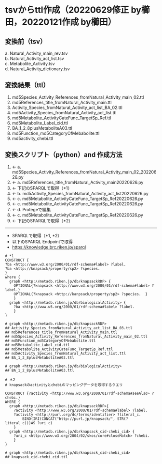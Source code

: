 # tsvからttl作成（20220629修正 by櫛田，20220121作成 by櫛田）
## 変換前（tsv）
a. Natural_Activity_main_rev.tsv  
b. Natural_Activity_act_list.tsv  
c. Metabolite_Activity.tsv  
d. Natural_Activity_dictionary.tsv  

## 変換結果（ttl）
1. md5Species_Activity_References_fromNatural_Activity_main_02.ttl
2. md5References_title_fromNatural_Activity_main.ttl 
3. Activity_Species_fromNatural_Activity_act_list_BA_02.ttl
4. md5Activity_Species_fromNatural_Activity_act_list.ttl
5. md5Metabolite_ActivityCateFunc_TargetSp_Ref.ttl
6. md5Metabolite_Label_cid.ttl
7. BA_1_2_8plusMetaboliteA03.ttl
8. md5Function_md5CategoryOfMebabolite.ttl
9. md5activity_chebi.ttl

## 変換スクリプト（python）and 作成方法
1. <- a. md5Species_Activity_References_fromNatural_Activity_main_02_20220626.py
2. <- a. md5References_title_fromNatural_Activity_main20220626.py
3. <- 下記のSPARQLで取得（*1）
4. <- b. md5Activity_Species_fromNatural_Activity_act_list20220626.py
5. <- c. md5Metabolite_ActivityCateFunc_TargetSp_Ref20220626.py
6. <- c. md5Metabolite_ActivityCateFunc_TargetSp_Ref20220626.py
7. <- d. Protegeで編集
8. <- c. md5Metabolite_ActivityCateFunc_TargetSp_Ref20220626.py
9. <- 下記のSPARQLで取得（*2）

---
* SPARQLで取得（*1, *2）
* 以下のSPARQL Endpointで取得
* https://knowledge.brc.riken.jp/sparql

```
# *1
CONSTRUCT {
?ba <http://www.w3.org/2000/01/rdf-schema#label> ?label. 
?ba <http://knapsack/property/sp2> ?species. 
}
where {
  graph <http://metadb.riken.jp/db/knapsackRDF> {
    OPTIONAL{?knapsack <http://www.w3.org/2000/01/rdf-schema#label> ?label.}
    OPTIONAL{?knapsack <http://kanpsack/property/sp2> ?species.  }
    }  
  graph <http://metadb.riken.jp/db/biologicalActivity> {
    ?ba <http://www.w3.org/2000/01/rdf-schema#label> ?label.  
    }
}

# graph <http://metadb.riken.jp/db/knapsackRDF>
## Activity_Species_fromNatural_Activity_act_list_BA_03.ttl
## md5References_title_fromNatural_Activity_main.ttl
## md5Species_Activity_References_fromNatural_Activity_main_02.ttl
## md5Function_md5CategoryOfMebabolite.ttl
## md5Metabolite_Label_cid.ttl
## md5Metabolite_ActivityCateFunc_TargetSp_Ref.ttl
## md5Activity_Species_fromNatural_Activity_act_list.ttl
## BA_1_2_8plusMetaboliteA03.ttl

# graph <http://metadb.riken.jp/db/biologicalActivity>
## BA_1_2_8plusMetaboliteA03.ttl
```

```
# ＊2
# knapsackのactivityとchebiのマッピングデータを取得するクエリ

CONSTRUCT {?activity <http://www.w3.org/2000/01/rdf-schema#seeAlso> ?chebi.}
WHERE {
  graph <http://metadb.riken.jp/db/knapsackRDF>{
	?activity <http://www.w3.org/2000/01/rdf-schema#label> ?label.
    ?activity <http://purl.org/dc/terms/identifier>	?literal_c.
    	BIND(IRI(CONCAT("http://purl.jp/knapsack/", STR(?literal_c)))AS ?uri_c)
    }
  graph <http://metadb.riken.jp/db/knapsack_cid-chebi_cid> {
    ?uri_c <http://www.w3.org/2004/02/skos/core#closeMatch> ?chebi.
    }
} 

# graph <http://metadb.riken.jp/db/knapsack_cid-chebi_cid>
## knapsack_cid-chebi_cid.ttl
```
